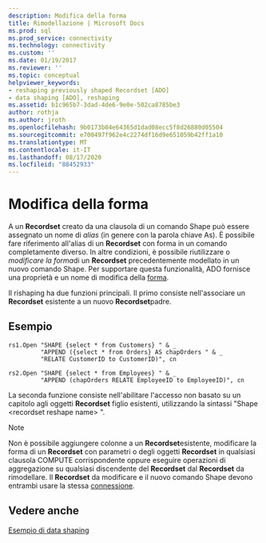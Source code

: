 ```yaml
---
description: Modifica della forma
title: Rimodellazione | Microsoft Docs
ms.prod: sql
ms.prod_service: connectivity
ms.technology: connectivity
ms.custom: ''
ms.date: 01/19/2017
ms.reviewer: ''
ms.topic: conceptual
helpviewer_keywords:
- reshaping previously shaped Recordset [ADO]
- data shaping [ADO], reshaping
ms.assetid: b1c965b7-3dad-4de6-9e0e-502ca8785be3
author: rothja
ms.author: jroth
ms.openlocfilehash: 9b0173b04e64365d1dad08ecc5f8d26880d05504
ms.sourcegitcommit: e700497f962e4c2274df16d9e651059b42ff1a10
ms.translationtype: MT
ms.contentlocale: it-IT
ms.lasthandoff: 08/17/2020
ms.locfileid: "88452933"
---
```

# <a name="reshaping"></a>Modifica della forma
A un **Recordset** creato da una clausola di un comando Shape può essere assegnato un nome di *alias* (in genere con la parola chiave As). È possibile fare riferimento all'alias di un **Recordset** con forma in un comando completamente diverso. In altre condizioni, è possibile riutilizzare o *modificare la forma*di un **Recordset** precedentemente modellato in un nuovo comando Shape. Per supportare questa funzionalità, ADO fornisce una proprietà e un nome di modifica della [forma](../../../ado/reference/ado-api/reshape-name-property-dynamic-ado.md).  
  
 Il rishaping ha due funzioni principali. Il primo consiste nell'associare un **Recordset** esistente a un nuovo **Recordset**padre.  
  
## <a name="example"></a>Esempio  
  
```  
rs1.Open "SHAPE {select * from Customers} " & _  
         "APPEND ({select * from Orders} AS chapOrders " & _  
         "RELATE CustomerID to CustomerID)", cn  
  
rs2.Open "SHAPE {select * from Employees} " & _  
         "APPEND (chapOrders RELATE EmployeeID to EmployeeID)", cn  
```  
  
 La seconda funzione consiste nell'abilitare l'accesso non basato su un capitolo agli oggetti **Recordset** figlio esistenti, utilizzando la sintassi "Shape \<recordset reshape name> ".  
  
> [!NOTE]
>  Non è possibile aggiungere colonne a un **Recordset**esistente, modificare la forma di un **Recordset** con parametri o degli oggetti **Recordset** in qualsiasi clausola COMPUTE corrispondente oppure eseguire operazioni di aggregazione su qualsiasi discendente del **Recordset** dal **Recordset** da rimodellare. Il **Recordset** da modificare e il nuovo comando Shape devono entrambi usare la stessa [connessione](../../../ado/reference/ado-api/connection-object-ado.md).  
  
## <a name="see-also"></a>Vedere anche  
 [Esempio di data shaping](../../../ado/guide/data/data-shaping-example.md)
